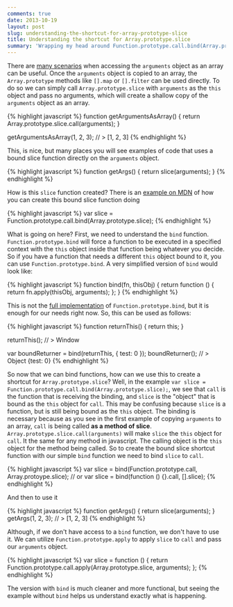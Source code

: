 ```yaml
---
comments: true
date: 2013-10-19
layout: post
slug: understanding-the-shortcut-for-array-prototype-slice
title: Understanding the shortcut for Array.prototype.slice
summary: 'Wrapping my head around Function.prototype.call.bind(Array.prototype.slice)'
---
```

There are [many scenarios](https://developer.mozilla.org/en-US/docs/Web/JavaScript/Reference/Functions_and_function_scope/arguments#Examples) when accessing the `arguments` object as an array can be useful. Once the `arguments` object is copied to an array, the `Array.prototype` methods like `[].map` or `[].filter` can be used directly. To do so we can simply call `Array.prototype.slice` with `arguments` as the `this` object and pass no arguments, which will create a shallow copy of the `arguments` object as an array.

{% highlight javascript %}
function getArgumentsAsArray() {
    return Array.prototype.slice.call(arguments);
}

getArgumentsAsArray(1, 2, 3);
// > [1, 2, 3]
{% endhighlight %}
    
This, is nice, but many places you will see examples of code that uses a bound slice function directly on the `arguments` object.

{% highlight javascript %}
function getArgs() {
    return slice(arguments);
}
{% endhighlight %}

How is this `slice` function created? There is an [example on MDN](https://developer.mozilla.org/en-US/docs/Web/JavaScript/Reference/Global_Objects/Function/bind#Supplemental) of how you can create this bound slice function doing

{% highlight javascript %}
var slice = Function.prototype.call.bind(Array.prototype.slice);
{% endhighlight %}
    
What is going on here? First, we need to understand the `bind` function. `Function.prototype.bind` will force a function to be executed in a specified context with the `this` object inside that function being whatever you decide. So if you have a function that needs a different `this` object bound to it, you can use `Function.prototype.bind`. A very simplified version of `bind` would look like:

{% highlight javascript %}
function bind(fn, thisObj) {
    return function () {
        return fn.apply(thisObj, arguments);
    };
}
{% endhighlight %}
    
This is not the [full implementation](https://developer.mozilla.org/en-US/docs/Web/JavaScript/Reference/Global_Objects/Function/bind#Compatibility) of `Function.prototype.bind`, but it is enough for our needs right now. So, this can be used as follows:

{% highlight javascript %}
function returnThis() {
    return this;
}

returnThis();
// > Window

var boundReturner = bind(returnThis, { test: 0 });
boundReturner();
// > Object {test: 0}
{% endhighlight %}
    
So now that we can bind functions, how can we use this to create a shortcut for `Array.prototype.slice`? Well, in the example `var slice = Function.prototype.call.bind(Array.prototype.slice);`, we see that `call` is the function that is receiving the binding, and `slice` is the "object" that is bound as the `this` object for `call`. This may be confusing because `slice` is a function, but is still being bound as the `this` object. The binding is necessary because as you see in the first example of copying `arguments` to an array, `call` is being called **as a method of slice**. `Array.prototype.slice.call(arguments)` will make `slice` the `this` object for `call`. It the same for any method in javascript. The calling object is the `this` object for the method being called. So to create the bound slice shortcut function with our simple `bind` function we need to bind `slice` to `call`.

{% highlight javascript %}
    var slice = bind(Function.prototype.call, Array.protoype.slice);
    // or 
    var slice = bind(function () {}.call, [].slice);
{% endhighlight %}

And then to use it

{% highlight javascript %}
function getArgs() {
    return slice(arguments);
}
getArgs(1, 2, 3);
// > [1, 2, 3]
{% endhighlight %}

Although, if we don't have access to a `bind` function, we don't have to use it. We can utilize `Function.prototype.apply` to apply `slice` to `call` and pass our `arguments` object.

{% highlight javascript %}
var slice = function () {
    return Function.prototype.call.apply(Array.prototype.slice, arguments);
};
{% endhighlight %}

The version with `bind` is much cleaner and more functional, but seeing the example without `bind` helps us understand exactly what is happening.
